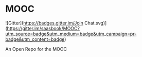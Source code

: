 MOOC
====
![Gitter](https://badges.gitter.im/Join Chat.svg)](https://gitter.im/saasbook/MOOC?utm_source=badge&utm_medium=badge&utm_campaign=pr-badge&utm_content=badge)

An Open Repo for the MOOC
